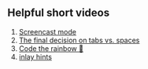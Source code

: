 ## Helpful short videos

1. [Screencast mode](https://youtube.com/shorts/KZHI5RMmFk0?si=9d6DdbgSRK-zTVbq)
1. [The final decision on tabs vs. spaces](https://www.youtube.com/shorts/wIPfjk_kUmQ)
1. [Code the rainbow 🌈](https://www.youtube.com/shorts/EUHdWX7UK_Q)
1. [inlay hints](https://www.youtube.com/shorts/tEr5FW8SspU)
